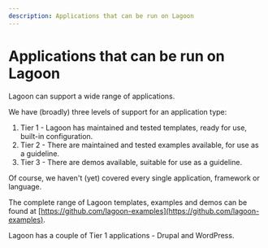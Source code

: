 ```yaml
---
description: Applications that can be run on Lagoon
---
```


# Applications that can be run on Lagoon

Lagoon can support a wide range of applications.

We have (broadly) three levels of support for an application type:

1. Tier 1 - Lagoon has maintained and tested templates, ready for use, built-in configuration.
2. Tier 2 - There are maintained and tested examples available, for use as a guideline.
3. Tier 3 - There are demos available, suitable for use as a guideline.

Of course, we haven't (yet) covered every single application, framework or language.

The complete range of Lagoon templates, examples and demos can be found at [https://github.com/lagoon-examples](https://github.com/lagoon-examples).

Lagoon has a couple of Tier 1 applications - Drupal and WordPress.

